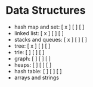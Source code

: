 # Data Structures

- hash map and set: [ x ] [ ] [ ]
- linked list: [ x ] [ ] [ ]
- stacks and queues: [ x ] [ ] [ ]
- tree: [ x ] [ ] [ ]
- trie: [ ] [ ] [ ]
- graph: [ ] [ ] [ ]
- heaps: [ ] [ ] [ ]
- hash table: [ ] [ ] [ ]
- arrays and strings
